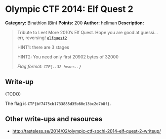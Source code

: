 # Olympic CTF 2014: Elf Quest 2

**Category:** Binathlon (Bin)
**Points:** 200
**Author:** hellman
**Description:**

> Tribute to Leet More 2010’s Elf Quest. Hope you are good at guessi… err, reversing! [`elfquest2`](elfquest2)
>
> HINT1: there are 3 stages
>
> HINT2: You need only first 20902 bytes of 32000
>
> _Flag format: `CTF{..32 hexes..}`_

## Write-up

(TODO)

The flag is `CTF{bf7475cb1733885d35b60e13bc2d7b8f}`.

## Other write-ups and resources

* <http://tasteless.se/2014/02/olympic-ctf-sochi-2014-elf-quest-2-writeup/>
